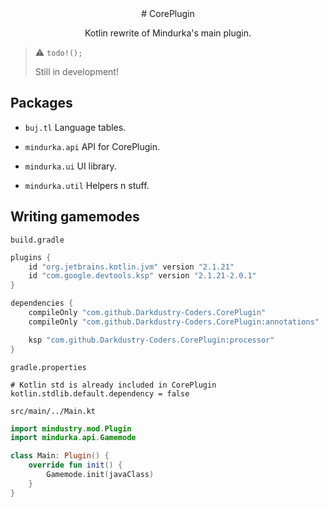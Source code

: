 <center>
# CorePlugin

Kotlin rewrite of Mindurka's main plugin.
</center>

> ⚠️ `todo!();`
> 
> Still in development!

## Packages

- `buj.tl`
Language tables.

- `mindurka.api`
API for CorePlugin.

- `mindurka.ui`
UI library.

- `mindurka.util`
Helpers n stuff.

## Writing gamemodes

`build.gradle`
```groovy
plugins {
    id "org.jetbrains.kotlin.jvm" version "2.1.21"
    id "com.google.devtools.ksp" version "2.1.21-2.0.1"
}

dependencies {
    compileOnly "com.github.Darkdustry-Coders.CorePlugin"
    compileOnly "com.github.Darkdustry-Coders.CorePlugin:annotations"

    ksp "com.github.Darkdustry-Coders.CorePlugin:processor"
}
```

`gradle.properties`
```properties
# Kotlin std is already included in CorePlugin
kotlin.stdlib.default.dependency = false
```

`src/main/../Main.kt`
```kotlin
import mindustry.mod.Plugin
import mindurka.api.Gamemode

class Main: Plugin() {
    override fun init() {
        Gamemode.init(javaClass)
    }
}
```
